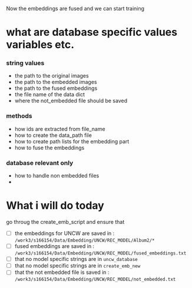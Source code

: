 
Now the embeddings are fused and we can start training 



# what are database specific values variables etc. 

### string values
- the path to the original images 
- the path to the embedded images 
- the path to the fused embeddings 
- the file name of the data dict 
- where the not_embedded file should be saved
### methods 
- how ids are extracted from file_name 
- how to create the data_path file 
- how to create path lists for the embedding part 
- how to fuse the embeddings 

### database relevant only 
- how to handle non embedded files 
- 
# What i will do today 
go throug the create_emb_script and ensure that
- [ ] the embeddings for UNCW are saved in : `/work3/s166154/Data/Embedding/UNCW/REC_MODEL/Album2/*`
- [ ] fused embeddings are saved in : `/work3/s166154/Data/Embedding/UNCW/REC_MODEL/fused_embeddings.txt`
- [ ] that no model specific strings are in `uncw_database`
- [ ] that no model specific strings are in `create_emb_new`
- [ ] that the not embedded file is saved in : `/work3/s166154/Data/Embedding/UNCW/REC_MODEL/not_embedded.txt`
